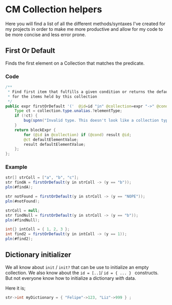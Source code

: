
# CM Collection helpers
Here you will find a list of all the different methods/syntaxes I've created for my projects in order to make me more productive and allow for my code to be more concise and less error prone. 

## First Or Default
Finds the first element on a Collection that matches the predicate. 

### Code

```java
/**
 * Find first item that fulfills a given condition or returns the default value
 * for the items held by this collection
 */
public expr firstOrDefault '('  @id=id "in" @collection=expr "->" @cond=expr ')' {
    Type ct = collection.type.unalias.?elementType;
    if (!ct) {
        bug(spnn("Invalid type. This doesn't look like a collection type", #collection));
    }
    return blockExpr {
        for (@id in @collection) if (@cond) result @id;
        @ct defaultElementValue;
        result defaultElementValue;
    };
};
```


### Example

```java
str[] strColl = ["a", "b", "c"];
str findA = firstOrDefault(y in strColl -> (y == "b"));
pln(#findA);

str notFound = firstOrDefault(y in strColl -> (y == "NOPE"));
pln(#notFound);

strColl = null;
str findNull = firstOrDefault(y in strColl -> (y == "b"));
pln(#findNull);

int{} intColl = { 1, 2, 3 };
int find2 = firstOrDefault(y in intColl -> (y == 1));
pln(#find2);
```


## Dictionary initializer

We all know about `init` / `init?` that can be use to initialize an empty collection. We also know about the `id = [..]`/ `id = { ... } ` constructs. But not everyone know how to initialize a dictionary _with_ data. 

Here it is;   
```java
str->int myDictionary = { "Felipe"->123, "Liz"->999 } ;
```
